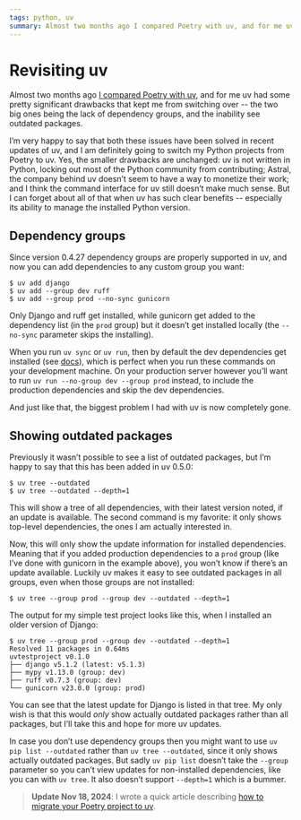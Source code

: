 ```yaml
---
tags: python, uv
summary: Almost two months ago I compared Poetry with uv, and for me uv had some pretty significant drawbacks that kept me from switching over. The situation has changed quite a bit since then!
---
```


# Revisiting uv

Almost two months ago [I compared Poetry with uv](/articles/2024/python-poetry-vs-uv/), and for me uv had some pretty significant drawbacks that kept me from switching over -- the two big ones being the lack of dependency groups, and the inability see outdated packages.

I’m very happy to say that both these issues have been solved in recent updates of uv, and I am definitely going to switch my Python projects from Poetry to uv. Yes, the smaller drawbacks are unchanged: uv is not written in Python, locking out most of the Python community from contributing; Astral, the company behind uv doesn’t seem to have a way to monetize their work; and I think the command interface for uv still doesn’t make much sense. But I can forget about all of that when uv has such clear benefits -- especially its ability to manage the installed Python version.

## Dependency groups
Since version 0.4.27 dependency groups are properly supported in uv, and now you can add dependencies to any custom group you want:

```
$ uv add django
$ uv add --group dev ruff
$ uv add --group prod --no-sync gunicorn
```

Only Django and ruff get installed, while gunicorn  get added to the dependency list (in the `prod` group) but it doesn’t get installed locally (the `--no-sync` parameter skips the installing).

When you run `uv sync` or `uv run`, then by default the dev dependencies get installed (see [docs](https://docs.astral.sh/uv/concepts/projects/dependencies/#default-groups)), which is perfect when you run these commands on your development machine. On your production server however you’ll want to run `uv run --no-group dev --group prod` instead, to include the production dependencies and skip the dev dependencies.

And just like that, the biggest problem I had with uv is now completely gone.

## Showing outdated packages
Previously it wasn’t possible to see a list of outdated packages, but I’m happy to say that this has been added in uv 0.5.0:

```
$ uv tree --outdated
$ uv tree --outdated --depth=1
```

This will show a tree of all dependencies, with their latest version noted, if an update is available. The second command is my favorite: it only shows top-level dependencies, the ones I am actually interested in.

Now, this will only show the update information for installed dependencies. Meaning that if you added production dependencies to a `prod` group (like I’ve done with gunicorn in the example above), you won’t know if there’s an update available. Luckily uv makes it easy to see outdated packages in all groups, even when those groups are not installed:

```
$ uv tree --group prod --group dev --outdated --depth=1
```

The output for my simple test project looks like this, when I installed an older version of Django:

```
$ uv tree --group prod --group dev --outdated --depth=1
Resolved 11 packages in 0.64ms
uvtestproject v0.1.0
├── django v5.1.2 (latest: v5.1.3)
├── mypy v1.13.0 (group: dev)
├── ruff v0.7.3 (group: dev)
└── gunicorn v23.0.0 (group: prod)
```

You can see that the latest update for Django is listed in that tree. My only wish is that this would *only* show actually outdated packages rather than all packages, but I’ll take this and hope for more uv updates.

In case you don’t use dependency groups then you might want to use `uv pip list --outdated` rather than `uv tree --outdated`, since it only shows actually outdated packages. But sadly `uv pip list` doesn’t take the `--group` parameter so you can’t view updates for non-installed dependencies, like you can with `uv tree`. It also doesn’t support `--depth=1` which is a bummer.

> **Update Nov 18, 2024**: I wrote a quick article describing [how to migrate your Poetry project to uv](/articles/2024/migrate-poetry-to-uv/). 
